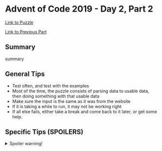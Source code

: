 # Advent of Code 2019 - Day 2, Part 2

[Link to Puzzle](https://adventofcode.com/2019/day/2#part2)

[Link to Previous Part](https://github.com/CodingAP/unofficial-aoc-syllabus/blob/main/years/2019/day2/part1.md)

## Summary
summary

## General Tips
- Test often, and test with the examples
- Most of the time, the puzzle consists of parsing data to usable data, then doing something with that usable data
- Make sure the input is the same as it was from the website
- If it is taking a while to run, it may not be working right
- If all else fails, either take a break and come back to it later, or get some help.

## Specific Tips (SPOILERS)
<details> <summary>Spoiler warning!</summary>

specific tips

</details>